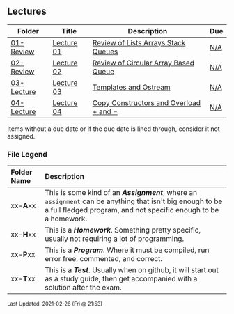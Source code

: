 ## Lectures

| Folder | Title | Description | Due |
|-----|-----|-----|-----|
| <a href="https://github.com/rugbyprof/2143-Object-Oriented-Programming/tree/master/Lectures/01-Review">01-Review</a> | <a href="https://github.com/rugbyprof/2143-Object-Oriented-Programming/tree/master/Lectures/01-Review"> Lecture 01 </a> | <a href="https://github.com/rugbyprof/2143-Object-Oriented-Programming/tree/master/Lectures/01-Review"> Review of Lists Arrays Stack Queues</a> | <a href="https://github.com/rugbyprof/2143-Object-Oriented-Programming/tree/master/Lectures/01-Review">N/A</a> |
| <a href="https://github.com/rugbyprof/2143-Object-Oriented-Programming/tree/master/Lectures/02-Review">02-Review</a> | <a href="https://github.com/rugbyprof/2143-Object-Oriented-Programming/tree/master/Lectures/02-Review"> Lecture 02 </a> | <a href="https://github.com/rugbyprof/2143-Object-Oriented-Programming/tree/master/Lectures/02-Review"> Review of Circular Array Based Queue</a> | <a href="https://github.com/rugbyprof/2143-Object-Oriented-Programming/tree/master/Lectures/02-Review">N/A</a> |
| <a href="https://github.com/rugbyprof/2143-Object-Oriented-Programming/tree/master/Lectures/03-Lecture">03-Lecture</a> | <a href="https://github.com/rugbyprof/2143-Object-Oriented-Programming/tree/master/Lectures/03-Lecture"> Lecture 03 </a> | <a href="https://github.com/rugbyprof/2143-Object-Oriented-Programming/tree/master/Lectures/03-Lecture"> Templates and Ostream</a> | <a href="https://github.com/rugbyprof/2143-Object-Oriented-Programming/tree/master/Lectures/03-Lecture">N/A</a> |
| <a href="https://github.com/rugbyprof/2143-Object-Oriented-Programming/tree/master/Lectures/04-Lecture">04-Lecture</a> | <a href="https://github.com/rugbyprof/2143-Object-Oriented-Programming/tree/master/Lectures/04-Lecture"> Lecture 04 </a> | <a href="https://github.com/rugbyprof/2143-Object-Oriented-Programming/tree/master/Lectures/04-Lecture"> Copy Constructors and Overload + and =</a> | <a href="https://github.com/rugbyprof/2143-Object-Oriented-Programming/tree/master/Lectures/04-Lecture">N/A</a> |

Items without a due date or if the due date is ~~lined through~~, consider it not assigned.
### File Legend

| Folder Name | Description |
|:-----------|:-------------|
|xx-**A**xx | This is some kind of an ***Assignment***, where an `assignment` can be anything that isn't big enough to be a full fledged program, and not specific enough to be a homework. |
|xx-**H**xx | This is a ***Homework***. Something pretty specific, usually not requiring a lot of programming. |
|xx-**P**xx | This is a ***Program***. Where it must be compiled, run error free, commented, and correct. |
|xx-**T**xx | This is a ***Test***. Usually when on github, it will start out as a study guide, then get accompanied with a solution after the exam. |

<sup>Last Updated: 2021-02-26 (Fri @ 21:53)</sup>